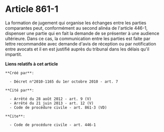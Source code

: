 # Article 861-1

La formation de jugement qui organise les échanges entre les parties comparantes peut, conformément au second alinéa de
l'article 446-1, dispenser une partie qui en fait la demande de se présenter à une audience ultérieure. Dans ce cas, la
communication entre les parties est faite par lettre recommandée avec demande d'avis de réception ou par notification entre
avocats et il en est justifié auprès du tribunal dans les délais qu'il impartit.

**Liens relatifs à cet article**

	**Créé par**:

	  - Décret n°2010-1165 du 1er octobre 2010 - art. 7

	**Cité par**:

	  - Arrêté du 28 août 2012 - art. 9 (V)
	  - Arrêté du 21 juin 2013 - art. 12 (V)
	  - Code de procédure civile - art. 861-3 (VD)

	**Cite**:

	  - Code de procédure civile - art. 446-1
